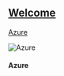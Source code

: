 ## [Welcome  ](https://zkeq.github.io/zkeq/%C2%B7index.htm)

[Azure](https://music.163.com/#/song?id=524272601)

![Azure](http://p1.music.126.net/kZOXdMNtDcg2mq_fQLJJiw==/18707090836774966.jpg "Azure")

#### Azure












<audio id="bgmMusic" src="http://music.163.com/song/media/outer/url?id=461080635.mp3" preload="auto" type="audio/mp3" autoplay loop></audio>
